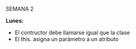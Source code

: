 SEMANA 2

<b>Lunes:</b>
- El contructor debe llamarse igual que la clase
- El this. asigna un parámetro a un atributo
